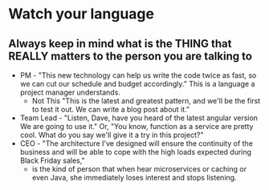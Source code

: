 # Watch your language

## Always keep in mind what is the THING that REALLY matters to the person you are talking to

- PM - "This new technology can help us write the code twice as fast, so we can cut our schedule and budget accordingly." This is a language a project manager understands.
  - Not This "This is the latest and greatest pattern, and we'll be the first to test it out. We can write a blog post about it."
- Team Lead - "Listen, Dave, have you heard of the latest angular version We are going to use it." Or, "You know, function as a service are pretty cool. What do you say we'll give it a try in this project?"
- CEO - "The architecture I've designed will ensure the continuity of the business and will be able to cope with the high loads expected during Black Friday sales,"
  - is the kind of person that when hear microservices or caching or even Java, she immediately loses interest and stops listening.